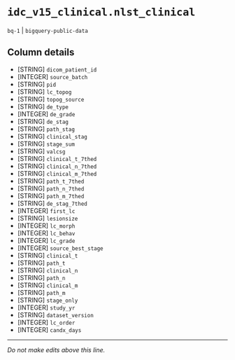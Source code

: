 # `idc_v15_clinical.nlst_clinical`
`bq-1` | `bigquery-public-data`

## Column details
* [STRING]    `dicom_patient_id`
* [INTEGER]   `source_batch`
* [STRING]    `pid`
* [STRING]    `lc_topog`
* [STRING]    `topog_source`
* [STRING]    `de_type`
* [INTEGER]   `de_grade`
* [STRING]    `de_stag`
* [STRING]    `path_stag`
* [STRING]    `clinical_stag`
* [STRING]    `stage_sum`
* [STRING]    `valcsg`
* [STRING]    `clinical_t_7thed`
* [STRING]    `clinical_n_7thed`
* [STRING]    `clinical_m_7thed`
* [STRING]    `path_t_7thed`
* [STRING]    `path_n_7thed`
* [STRING]    `path_m_7thed`
* [STRING]    `de_stag_7thed`
* [INTEGER]   `first_lc`
* [STRING]    `lesionsize`
* [INTEGER]   `lc_morph`
* [INTEGER]   `lc_behav`
* [INTEGER]   `lc_grade`
* [INTEGER]   `source_best_stage`
* [STRING]    `clinical_t`
* [STRING]    `path_t`
* [STRING]    `clinical_n`
* [STRING]    `path_n`
* [STRING]    `clinical_m`
* [STRING]    `path_m`
* [STRING]    `stage_only`
* [INTEGER]   `study_yr`
* [STRING]    `dataset_version`
* [INTEGER]   `lc_order`
* [INTEGER]   `candx_days`

-------------------------------------------------------------------------------
*Do not make edits above this line.*
